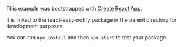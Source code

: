 This example was bootstrapped with [Create React App](https://github.com/facebook/create-react-app).

It is linked to the react-easy-notify package in the parent directory for development purposes.

You can run `npm install` and then `npm start` to test your package.
